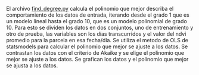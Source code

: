 El archivo [find_degree.py]() calcula el polinomio que mejor describa el comportamiento de los
datos de entrada, iterando desde el grado 1 que es un modelo lineal 
hasta el grado 10, que es un modelo polinomial de grado 10.
Para esto se dividen los datos en dos conjuntos, uno de entrenamiento y otro de prueba, las 
variables son los días transcurridos y el valor del ndvi promedio para
la parcela en esa fecha/día.
Se utiliza el metodo de OLS de statsmodels para calcular el polinomio que mejor se ajuste a los datos.
Se contrastan los datos con el criterio de Akaike y se elige el polinomio que mejor se ajuste a los datos.
Se grafican los datos y el polinomio que mejor se ajusta a los datos.